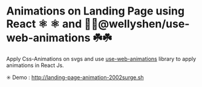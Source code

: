 # Animations on Landing Page using React ⚛️ ⚛️ and 🎨🎨@wellyshen/use-web-animations ☘️☘️

Apply Css-Animations on svgs and use [use-web-animations](https://github.com/wellyshen/use-web-animations) library to apply animations in React Js.

✳️ Demo : http://landing-page-animation-2002surge.sh
